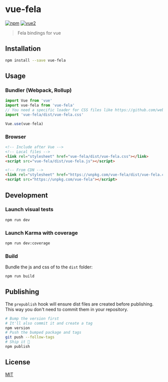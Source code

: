 # vue-fela

[![npm](https://img.shields.io/npm/v/vue-fela.svg)](https://www.npmjs.com/package/vue-fela) [![vue2](https://img.shields.io/badge/vue-2.x-brightgreen.svg)](https://vuejs.org/)

> Fela bindings for vue

## Installation

```bash
npm install --save vue-fela
```

## Usage

### Bundler (Webpack, Rollup)

```js
import Vue from 'vue'
import vue-fela from 'vue-fela'
// You need a specific loader for CSS files like https://github.com/webpack/css-loader
import 'vue-fela/dist/vue-fela.css'

Vue.use(vue-fela)
```

### Browser

```html
<!-- Include after Vue -->
<!-- Local files -->
<link rel="stylesheet" href="vue-fela/dist/vue-fela.css"></link>
<script src="vue-fela/dist/vue-fela.js"></script>

<!-- From CDN -->
<link rel="stylesheet" href="https://unpkg.com/vue-fela/dist/vue-fela.css"></link>
<script src="https://unpkg.com/vue-fela"></script>
```

## Development

### Launch visual tests

```bash
npm run dev
```

### Launch Karma with coverage

```bash
npm run dev:coverage
```

### Build

Bundle the js and css of to the `dist` folder:

```bash
npm run build
```


## Publishing

The `prepublish` hook will ensure dist files are created before publishing. This
way you don't need to commit them in your repository.

```bash
# Bump the version first
# It'll also commit it and create a tag
npm version
# Push the bumped package and tags
git push --follow-tags
# Ship it 🚀
npm publish
```

## License

[MIT](http://opensource.org/licenses/MIT)
